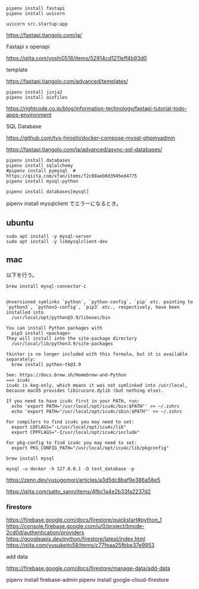 # 

```
pipenv install fastapi
pipenv install uvicorn
```

```
uvicorn src.startup:app
```

https://fastapi.tiangolo.com/ja/

Fastapi x openapi

https://qiita.com/yoshi0518/items/52914cd1211eff4b93d0

template

https://fastapi.tiangolo.com/advanced/templates/

```
pipenv install jinja2
pipenv install aiofiles
```


https://rightcode.co.jp/blog/information-technology/fastapi-tutorial-todo-apps-environment


SQL Database

https://github.com/tys-hiroshi/docker-compose-mysql-phpmyadmin

https://fastapi.tiangolo.com/ja/advanced/async-sql-databases/

```
pipenv install databases
pipenv install sqlalchemy
#pipenv install pymysql  # https://qiita.com/xfan/items/f2c88aeb0d3945ed4775
pipenv install mysql-python

pipenv install databases[mysql]
```

pipenv install mysqlclient でエラーになるとき。

## ubuntu

```
sudo apt install -y mysql-server
sudo apt install -y libmysqlclient-dev
```

## mac

以下を行う。

```
brew install mysql-connector-c


Unversioned symlinks `python`, `python-config`, `pip` etc. pointing to
`python3`, `python3-config`, `pip3` etc., respectively, have been installed into
  /usr/local/opt/python@3.9/libexec/bin

You can install Python packages with
  pip3 install <package>
They will install into the site-package directory
  /usr/local/lib/python3.9/site-packages

tkinter is no longer included with this formula, but it is available separately:
  brew install python-tk@3.9

See: https://docs.brew.sh/Homebrew-and-Python
==> icu4c
icu4c is keg-only, which means it was not symlinked into /usr/local,
because macOS provides libicucore.dylib (but nothing else).

If you need to have icu4c first in your PATH, run:
  echo 'export PATH="/usr/local/opt/icu4c/bin:$PATH"' >> ~/.zshrc
  echo 'export PATH="/usr/local/opt/icu4c/sbin:$PATH"' >> ~/.zshrc

For compilers to find icu4c you may need to set:
  export LDFLAGS="-L/usr/local/opt/icu4c/lib"
  export CPPFLAGS="-I/usr/local/opt/icu4c/include"

For pkg-config to find icu4c you may need to set:
  export PKG_CONFIG_PATH="/usr/local/opt/icu4c/lib/pkgconfig"
```


```
brew install mysql
```

```
mysql -u docker -h 127.0.0.1 -D test_database -p
```

https://zenn.dev/yusugomori/articles/a3d5dc8baf9e386a58e5

https://qiita.com/satto_sann/items/4fbc1a4e2b33fa2237d2


### firestore

https://firebase.google.com/docs/firestore/quickstart#python_1
https://console.firebase.google.com/u/0/project/bnode-2cd0d/authentication/providers
https://googleapis.dev/python/firestore/latest/index.html
https://qiita.com/yusukeito58/items/c77feaa25fbbe37e9953

add data

https://firebase.google.com/docs/firestore/manage-data/add-data

pipenv install firebase-admin
pipenv install google-cloud-firestore
